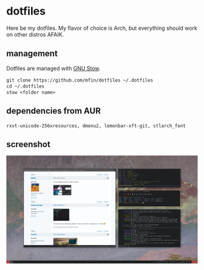 dotfiles
========

Here be my dotfiles. My flavor of choice is Arch, but everything should work on other distros AFAIK.

management
----------
Dotfiles are managed with [GNU Stow](https://www.gnu.org/software/stow/).

```
git clone https://github.com/mfin/dotfiles ~/.dotfiles
cd ~/.dotfiles
stow <folder name>
```

dependencies from AUR
---------------------
```
rxvt-unicode-256xresources, dmenu2, lemonbar-xft-git, stlarch_font
```

screenshot
----------
![Screenshot](screenshot.png "bspwm on Arch")
